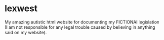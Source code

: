 # lexwest

My amazing autistic html website for documenting my FICTIONAl legislation (I am not responsible for any legal trouble caused by believing in anything said on my website).